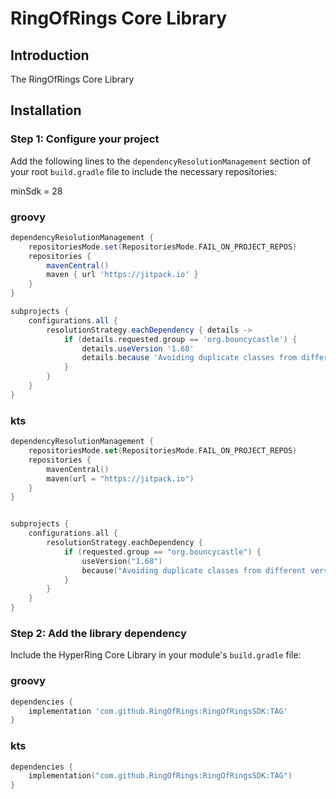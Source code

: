 # RingOfRings Core Library


## Introduction
The RingOfRings Core Library


## Installation


### Step 1: Configure your project
Add the following lines to the `dependencyResolutionManagement` section of your root `build.gradle` file to include the necessary repositories:

minSdk = 28

### groovy
```groovy
dependencyResolutionManagement {
    repositoriesMode.set(RepositoriesMode.FAIL_ON_PROJECT_REPOS)
    repositories {
        mavenCentral()
        maven { url 'https://jitpack.io' }
    }
}

subprojects {
    configurations.all {
        resolutionStrategy.eachDependency { details ->
            if (details.requested.group == 'org.bouncycastle') {
                details.useVersion '1.68'
                details.because 'Avoiding duplicate classes from different versions'
            }
        }
    }
}

```
### kts
```kts
dependencyResolutionManagement {
    repositoriesMode.set(RepositoriesMode.FAIL_ON_PROJECT_REPOS)
    repositories {
        mavenCentral()
        maven(url = "https://jitpack.io")
    }
}


subprojects {
    configurations.all {
        resolutionStrategy.eachDependency {
            if (requested.group == "org.bouncycastle") {
                useVersion("1.68")
                because("Avoiding duplicate classes from different versions")
            }
        }
    }
}

```



### Step 2: Add the library dependency
Include the HyperRing Core Library in your module's `build.gradle` file:

### groovy
```groovy
dependencies {
    implementation 'com.github.RingOfRings:RingOfRingsSDK:TAG'
}
```
### kts
```kts
dependencies {
    implementation("com.github.RingOfRings:RingOfRingsSDK:TAG")
}
```
